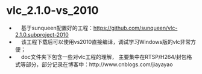 # vlc_2.1.0-vs_2010
<div id="spnEditorSign" style="position:relative;zoom:1"><div id="spnEditorSign" style="position:relative;zoom:1"><ul><li>&nbsp; &nbsp; 基于sunqueen配置好的工程：<a href="https://github.com/sunqueen/vlc-2.1.0.subproject-2010，下载后可以使用vs2010直接编译，调试学习非常方便。" _src="https://github.com/sunqueen/vlc-2.1.0.subproject-2010，下载后可以使用vs2010直接编译，调试学习非常方便。">https://github.com/sunqueen/vlc-2.1.0.subproject-2010</a></li><li>&nbsp; &nbsp; 该工程下载后可以使用vs2010直接编译，调试学习Windows版的vlc非常方便； &nbsp;&nbsp;</li><li>&nbsp; &nbsp; doc文件夹下包含一些对vlc工程的理解，&nbsp;主要集中在RTSP/H264/封包格式等部分，部分记录在博客中：http://www.cnblogs.com/jiayayao</li></ul></div><div style="clear:both"></div></div>